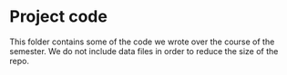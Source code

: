 # Project code

This folder contains some of the code we wrote over the course of the semester. We do not include data files in order to reduce the size of the repo.